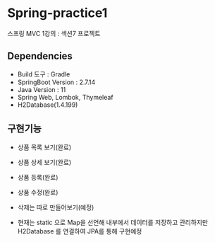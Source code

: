 # Spring-practice1
스프링 MVC 1강의 : 섹션7 프로젝트

## Dependencies
- Build 도구 : Gradle
- SpringBoot Version : 2.7.14
- Java Version : 11
- Spring Web, Lombok, Thymeleaf
- H2Database(1.4.199)

## 구현기능
- 상품 목록 보기(완료)
- 상품 상세 보기(완료)
- 상품 등록(완료)
- 상품 수정(완료)

- 삭제는 따로 만들어보기(예정)

- 현재는 static 으로 Map을 선언해 내부에서 데이터를 저장하고 관리하지만 H2Database 를 연결하여 JPA를 통해 구현예정
